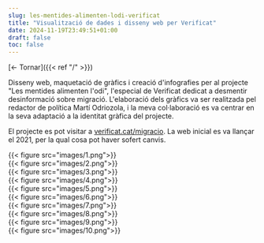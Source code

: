 ```yaml
---
slug: les-mentides-alimenten-lodi-verificat
title: "Visualització de dades i disseny web per Verificat"
date: 2024-11-19T23:49:51+01:00
draft: false
toc: false
---
```


[<- Tornar]({{< ref "/" >}})

Disseny web, maquetació de gràfics i creació d'infografies per al projecte "Les mentides alimenten l'odi", l'especial de Verificat dedicat a desmentir desinformació sobre migració. L'elaboració dels gràfics va ser realitzada pel redactor de política Martí Odriozola, i la meva col·laboració es va centrar en la seva adaptació a la identitat gràfica del projecte.

El projecte es pot visitar a [verificat.cat/migracio](https://www.verificat.cat/migracio/). La web inicial es va llançar el 2021, per la qual cosa pot haver sofert canvis.

<div class="grid grid-cols-1 md:grid-cols-2 gap-4">
    <div>{{< figure src="images/1.png">}}</div>
    <div>{{< figure src="images/2.png">}}</div>
    <div>{{< figure src="images/3.png">}}</div>
    <div>{{< figure src="images/4.png">}}</div>
    <div>{{< figure src="images/5.png">}}</div>
    <div>{{< figure src="images/6.png">}}</div>
    <div>{{< figure src="images/7.png">}}</div>
    <div>{{< figure src="images/8.png">}}</div>
    <div>{{< figure src="images/9.png">}}</div>
    <div>{{< figure src="images/10.png">}}</div>
</div>
